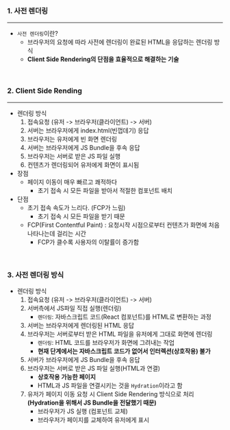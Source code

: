 ### 1. 사전 렌더링

---

- `사전 렌더링`이란?
  - 브라우저의 요청에 따라 사전에 렌더링이 완료된 HTML을 응답하는 렌더링 방식
  - **Client Side Rendering의 단점을 효율적으로 해결하는 기술**

<br>

### 2. Client Side Rending

---

- 렌더링 방식
  1. 접속요청 (유저 -> 브라우저(클라이언트) -> 서버)
  2. 서버는 브라우저에게 index.html(빈껍데기) 응답
  3. 브라우저는 유저에게 빈 화면 렌더링
  4. 서버는 브라우저에게 JS Bundle을 후속 응답
  5. 브라우저는 서버로 받은 JS 파일 실행
  6. 컨텐츠가 렌더링되어 유저에게 화면이 표시됨
- 장점
  - 페이지 이동이 매우 빠르고 쾌적하다
    - 초기 접속 시 모든 파일을 받아서 적절한 컴포넌트 배치
- 단점
  - 초기 접속 속도가 느리다. (FCP가 느림)
    - 초기 접속 시 모든 파일을 받기 때문
  - FCP(First Contentful Paint) : 요청시작 시점으로부터 컨텐츠가 화면에 처음 나타나는데 걸리는 시간
    - FCP가 클수록 사용자의 이탈률이 증가함

<br>

### 3. 사전 렌더링 방식

- 렌더링 방식
  1. 접속요청 (유저 -> 브라우저(클라이언트) -> 서버)
  2. 서버측에서 JS파일 직접 실행(렌더링)
     - `렌더링`: 자바스크립트 코드(React 컴포넌트)를 HTML로 변환하는 과정
  3. 서버는 브라우저에게 렌더링된 HTML 응답
  4. 브라우저는 서버로부터 받은 HTML 파일을 유저에게 그대로 화면에 렌더링
     - `렌더링`: HTML 코드를 브라우저가 화면에 그려내는 작업
     - **현재 단계에서는 자바스크립트 코드가 없어서 인터렉션(상호작용) 불가**
  5. 서버가 브라우저에게 JS Bundle을 후속 응답
  6. 브라우저는 서버로 받은 JS 파일 실행(HTML과 연결)
     - **상호작용 가능한 페이지**
     - HTML과 JS 파일을 연결시키는 것을 `Hydration`이라고 함
  7. 유저가 페이지 이동 요청 시 Client Side Rendering 방식으로 처리 **(Hydration을 위해서 JS Bundle을 전달했기 때문)**
     - 브라우저가 JS 실행 (컴포넌트 교체)
     - 브라우저가 페이지를 교체하여 유저에게 표시
